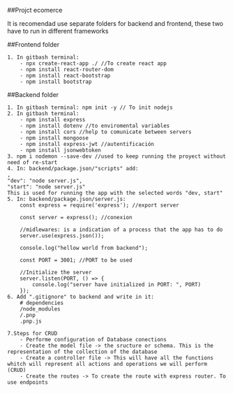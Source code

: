 ##Projct ecomerce

It is recomendad use separate folders for backend and frontend, these two have to run in different frameworks



##Frontend folder

    1. In gitbash terminal: 
        - npx create-react-app ./ //To create react app
        - npm install react-router-dom
        - npm install react-bootstrap
        - npm install bootstrap



##Backend folder

    1. In gitbash terminal: npm init -y // To init nodejs
    2. In gitbash terminal:
        - npm install express
        - npm install dotenv //to enviromental variables
        - npm install cors //help to comunicate between servers
        - npm install mongoose
        - npm install express-jwt //autentificación
        - npm install jsonwebtoken
    3. npm i nodemon --save-dev //used to keep running the proyect without need of re-start
    4. In: backend/package.json/"scripts" add:
    ,
    "dev": "node server.js",
    "start": "node server.js" 
    This is used for running the app with the selected words "dev, start"
    5. In: backend/package.json/server.js:
        const express = require('express'); //export server

        const server = express(); //conexion

        //midlewares: is a indication of a process that the app has to do
        server.use(express.json()); 

        console.log("hellow world from backend");

        const PORT = 3001; //PORT to be used

        //Initialize the server 
        server.listen(PORT, () => { 
            console.log("server have initialized in PORT: ", PORT)
        });
    6. Add ".gitignore" to backend and write in it:
        # dependencies
        /node_modules
        /.pnp
        .pnp.js

    7.Steps for CRUD
        - Performe configuration of Database conections
        - Create the model file -> the sructure or schema. This is the representation of the collection of the database
        - Create a controller file -> This will have all the functions whitch will represent all actions and operations we will perform (CRUD)
        - Create the routes -> To create the route with express router. To use endpoints